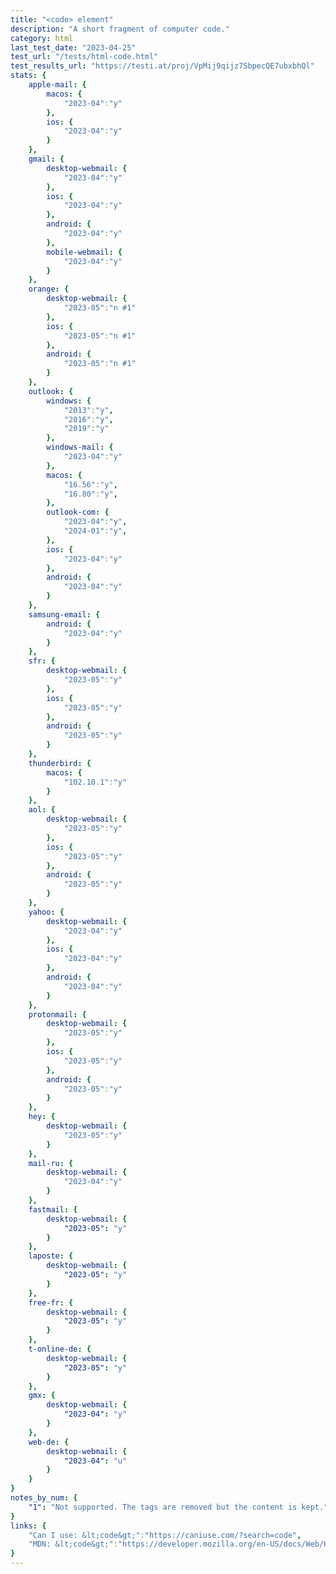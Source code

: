 ```yaml
---
title: "<code> element"
description: "A short fragment of computer code."
category: html
last_test_date: "2023-04-25"
test_url: "/tests/html-code.html"
test_results_url: "https://testi.at/proj/VpMij9qijz7SbpecQE7ubxbhQl"
stats: {
    apple-mail: {
        macos: {
            "2023-04":"y"
        },
        ios: {
            "2023-04":"y"
        }
    },
    gmail: {
        desktop-webmail: {
            "2023-04":"y"
        },
        ios: {
            "2023-04":"y"
        },
        android: {
            "2023-04":"y"
        },
        mobile-webmail: {
            "2023-04":"y"
        }
    },
    orange: {
        desktop-webmail: {
            "2023-05":"n #1"
        },
        ios: {
            "2023-05":"n #1"
        },
        android: {
            "2023-05":"n #1"
        }
    },
    outlook: {
        windows: {
            "2013":"y",
            "2016":"y",
            "2019":"y"
        },
        windows-mail: {
            "2023-04":"y"
        },
        macos: {
            "16.56":"y",
            "16.80":"y",
        },
        outlook-com: {
            "2023-04":"y",
            "2024-01":"y",
        },
        ios: {
            "2023-04":"y"
        },
        android: {
            "2023-04":"y"
        }
    },
    samsung-email: {
        android: {
            "2023-04":"y"
        }
    },
    sfr: {
        desktop-webmail: {
            "2023-05":"y"
        },
        ios: {
            "2023-05":"y"
        },
        android: {
            "2023-05":"y"
        }
    },
    thunderbird: {
        macos: {
            "102.10.1":"y"
        }
    },
    aol: {
        desktop-webmail: {
            "2023-05":"y"
        },
        ios: {
            "2023-05":"y"
        },
        android: {
            "2023-05":"y"
        }
    },
    yahoo: {
        desktop-webmail: {
            "2023-04":"y"
        },
        ios: {
            "2023-04":"y"
        },
        android: {
            "2023-04":"y"
        }
    },
    protonmail: {
        desktop-webmail: {
            "2023-05":"y"
        },
        ios: {
            "2023-05":"y"
        },
        android: {
            "2023-05":"y"
        }
    },
    hey: {
        desktop-webmail: {
            "2023-05":"y"
        }
    },
    mail-ru: {
        desktop-webmail: {
            "2023-04":"y"
        }
    },
    fastmail: {
        desktop-webmail: {
            "2023-05": "y"
        }
    },
    laposte: {
        desktop-webmail: {
            "2023-05": "y"
        }
    },
    free-fr: {
        desktop-webmail: {
            "2023-05": "y"
        }
    },
    t-online-de: {
        desktop-webmail: {
            "2023-05": "y"
        }
    },
    gmx: {
        desktop-webmail: {
            "2023-04": "y"
        }
    },
    web-de: {
        desktop-webmail: {
            "2023-04": "u"
        }
    }
}
notes_by_num: {
    "1": "Not supported. The tags are removed but the content is kept."
}
links: {
    "Can I use: &lt;code&gt;":"https://caniuse.com/?search=code",
    "MDN: &lt;code&gt;":"https://developer.mozilla.org/en-US/docs/Web/HTML/Element/code"
}
---
```

